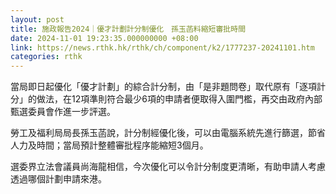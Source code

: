 ```yaml
---
layout: post
title: 施政報告2024｜優才計劃計分制優化　孫玉菡料縮短審批時間
date: 2024-11-01 19:23:35.000000000 +08:00
link: https://news.rthk.hk/rthk/ch/component/k2/1777237-20241101.htm
categories: rthk
---
```


當局即日起優化「優才計劃」的綜合計分制，由「是非題問卷」取代原有「逐項計分」的做法，在12項準則符合最少6項的申請者便取得入圍門檻，再交由政府內部甄選委員會作進一步評選。

勞工及福利局局長孫玉菡說，計分制經優化後，可以由電腦系統先進行篩選，節省人力及時間；當局預計整體審批程序能縮短3個月。

選委界立法會議員尚海龍相信，今次優化可以令計分制度更清晰，有助申請人考慮透過哪個計劃申請來港。
